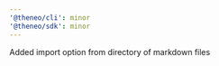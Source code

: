```yaml
---
'@theneo/cli': minor
'@theneo/sdk': minor
---
```


Added import option from directory of markdown files
